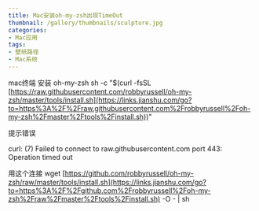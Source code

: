 ```yaml
---
title: Mac安装oh-my-zsh出现TimeOut
thumbnail: /gallery/thumbnails/sculpture.jpg
categories: 
- Mac应用
tags:
- 壁纸路径
- Mac系统
---
```

mac终端 安装 oh-my-zsh
sh -c "$(curl -fsSL [https://raw.githubusercontent.com/robbyrussell/oh-my-zsh/master/tools/install.sh](https://links.jianshu.com/go?to=https%3A%2F%2Fraw.githubusercontent.com%2Frobbyrussell%2Foh-my-zsh%2Fmaster%2Ftools%2Finstall.sh))"

提示错误

curl: (7) Failed to connect to raw.githubusercontent.com port 443: Operation timed out

用这个连接
wget [https://github.com/robbyrussell/oh-my-zsh/raw/master/tools/install.sh](https://links.jianshu.com/go?to=https%3A%2F%2Fgithub.com%2Frobbyrussell%2Foh-my-zsh%2Fraw%2Fmaster%2Ftools%2Finstall.sh) -O - | sh


